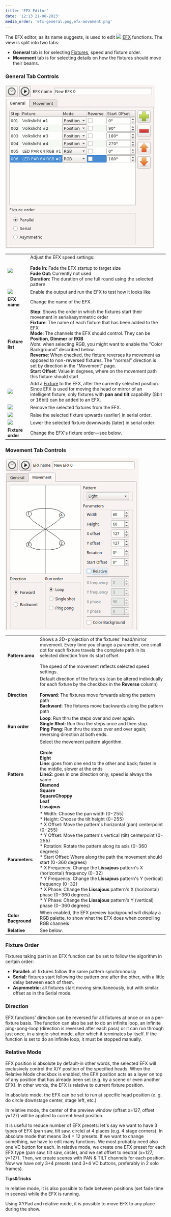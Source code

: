 ```yaml
---
title: 'EFX Editor'
date: '12:13 21-08-2023'
media_order: 'efx-general.png,efx-movement.png'
---
```


The EFX editor, as its name suggests, is used to edit ![](/basics/efx.png) [EFX](/basics/glossary-and-concepts#efx) functions. The view is split into two tabs:

* **General** tab is for selecting [Fixtures](/basics/glossary-and-concepts#fixtures), speed and fixture order.
* **Movement** tab is for selecting details on how the fixtures should move their beams.

### General Tab Controls

![](efx-general.png)

|     |     |
| --- | --- |
| ![](/basics/speed.png) | Adjust the EFX speed settings:<br><br>**Fade In:** Fade the EFX startup to target size<br>**Fade Out:** Currently not used<br>**Duration:** The duration of one full round using the selected pattern |
| ![](/basics/player_play.png) | Enable the output and run the EFX to test how it looks like |
| **EFX name** | Change the name of the EFX. |
| **Fixture list** | **Step**: Shows the order in which the fixtures start their movement in serial/asymmetric order<br>**Fixture**: The name of each fixture that has been added to the EFX<br>**Mode**: The channels the EFX should control. They can be **Position**, **Dimmer** or **RGB**  <br>*Note*: when selecting RGB, you might want to enable the "Color Background" described below.<br>**Reverse**: When checked, the fixture reverses its movement as opposed to non-reversed fixtures. The "normal" direction is set by direction in the "Movement" page.<br>**Start Offset**: Value in degrees, where on the movement path this fixture should start |
| ![](/basics/edit_add.png) | Add a [Fixture](/basics/glossary-and-concepts#fixtures) to the EFX, after the currently selected position. Since EFX is used for moving the head or mirror of an intelligent fixture, only fixtures with **pan and tilt** capability (8bit or 16bit) can be added to an EFX. |
| ![](/basics/edit_remove.png) | Remove the selected fixtures from the EFX. |
| ![](/basics/up.png) | Raise the selected fixture upwards (earlier) in serial order. |
| ![](/basics/down.png) | Lower the selected fixture downwards (later) in serial order. |
| **Fixture order** | Change the EFX's fixture order—see below. |

### Movement Tab Controls

![](efx-movement.png)

|     |     |
| --- | --- |
| **Pattern area** | Shows a 2D-projection of the fixtures' head/mirror movement. Every time you change a parameter, one small dot for each fixture travels the complete path in its selected direction from its start offset.<br><br>The speed of the movement reflects selected speed settings. |
| **Direction** | Default direction of the fixtures (can be altered individually for each fixture by the checkbox in the **Reverse** column)<br><br>**Forward**: The fixtures move forwards along the pattern path<br>**Backward**: The fixtures move backwards along the pattern path |
| **Run order** | **Loop**: Run thru the steps over and over again.<br>**Single Shot**: Run thru the steps once and then stop.<br>**Ping Pong**: Run thru the steps over and over again, reversing direction at both ends. |
| **Pattern** | Select the movement pattern algorithm.<br><br>**Circle**<br>**Eight**<br>**Line**: goes from one end to the other and back; faster in the middle, slower at the ends<br>**Line2**: goes in one direction only; speed is always the same<br>**Diamond**<br>**Square**<br>**SquareChoppy**<br>**Leaf**<br>**Lissajous** |
| **Parameters** | * Width: Choose the pan width (0-255)<br>* Height: Choose the tilt height (0-255)<br>* X Offset: Move the pattern's horizontal (pan) centerpoint (0-255)<br>* Y Offset: Move the pattern's vertical (tilt) centerpoint (0-255)<br>* Rotation: Rotate the pattern along its axis (0-360 degrees)<br>* Start Offset: Where along the path the movement should start (0-360 degrees)<br>* X Frequency: Change the **Lissajous** pattern's X (horizontal) frequency (0-32)<br>* Y Frequency: Change the **Lissajous** pattern's Y (vertical) frequency (0-32)<br>* X Phase: Change the **Lissajous** pattern's X (horizontal) phase (0-360 degrees)<br>* Y Phase: Change the **Lissajous** pattern's Y (vertical) phase (0-360 degrees) |
| **Color Bacground** | When enabled, the EFX preview background will display a RGB palette, to show what the EFX does when controlling RGB channels |
| **Relative** | See below. |

### Fixture Order

Fixtures taking part in an EFX function can be set to follow the algorithm in certain order:

* **Parallel:** all fixtures follow the same pattern synchronously
* **Serial:** fixtures start following the pattern one after the other, with a little delay between each of them.
* **Asymmetric:** all fixtures start moving simultaneously, but with similar offset as in the Serial mode.

### Direction

EFX functions' direction can be reversed for all fixtures at once or on a per-fixture basis. The function can also be set to do an infinite loop, an infinite ping-pong-loop (direction is reversed after each pass) or it can run through just once, in a single-shot mode, after which it terminates by itself. If the function is set to do an infinite loop, it must be stopped manually.

### Relative Mode

EFX position is absolute by default-in other words, the selected EFX will exclusively control the X/Y position of the specified heads. When the Relative Mode checkbox is enabled, the EFX position acts as a layer on top of any position that has already been set (e.g. by a scene or even another EFX). In other words, the EFX is relative to current fixture position.

In absolute mode. the EFX can be set to run at specific head position (e. g. do circle downstage center, stage left, etc.)

In relative mode, the center of the preview window (offset x=127, offset y=127) will be applied to current head position.

It is useful to reduce number of EFX presets: let's say we want to have 3 types of EFX (pan saw, tilt saw, circle) at 4 places (e.g. 4 stage corners). In absolute mode that means 3x4 = 12 presets. If we want to change something, we have to edit many functions. We most probably need also one VC button for each. In relative mode, we create one EFX preset for each EFX type (pan saw, tilt saw, circle), and we set offset to neutral (x=127, y=127). Then, we create scenes with PAN & TILT channels for each position. Now we have only 3+4 presets (and 3+4 VC buttons, preferably in 2 solo frames).

**Tips&Tricks**

In relative mode, it is also possible to fade between positions (set fade time in scenes) while the EFX is running.

Using XYPad and relative mode, it is possible to move EFX to any place during the show.
